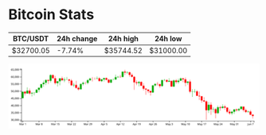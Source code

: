 # Bitcoin Stats

BTC/USDT|24h change|24h high|24h low|
|---|---|---|---|
|$32700.05|-7.74%|$35744.52|$31000.00|

<img src="./chart.svg">
